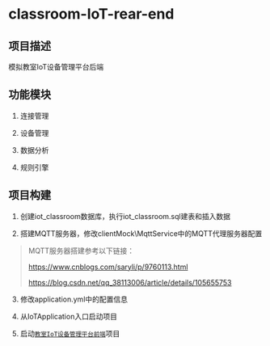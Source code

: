 # classroom-IoT-rear-end

## 项目描述

模拟教室IoT设备管理平台后端

## 功能模块

1. 连接管理

2. 设备管理

3. 数据分析

4. 规则引擎

## 项目构建

1. 创建iot_classroom数据库，执行iot_classroom.sql建表和插入数据

2. 搭建MQTT服务器，修改clientMock\\MqttService中的MQTT代理服务器配置

> MQTT服务器搭建参考以下链接：
>
> https://www.cnblogs.com/saryli/p/9760113.html
>
> https://blog.csdn.net/qq_38113006/article/details/105655753

3. 修改application.yml中的配置信息

4. 从IoTApplication入口启动项目

5. 启动[`教室IoT设备管理平台前端`](https://github.com/codelumos/classroom-IoT-front-end)项目
